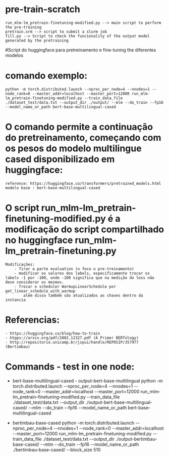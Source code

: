 # pre-train-scratch
	run_mlm-lm_pretrain-finetuning-modified.py --> main script to perform the pre-training
	pretrain.srm --> script to submit a slurm job
	fill.py --> Script to check the funcionality of the output model generated by the pretraining

#Script do huggingface para pretreinamento e fine-tuning the diferentes modelos

# comando exemplo:
    python -m torch.distributed.launch --nproc_per_node=4 --nnodes=1 --node_rank=0 --master_addr=localhost --master_port=12000 run_mlm-lm_pretrain-finetuning-modified.py --train_data_file ./dataset_test/data.txt --output_dir ./output/ --mlm --do_train --fp16 --model_name_or_path bert-base-multilingual-cased


# O comando permite a continuação do pretreinamento, começando com os pesos do modelo multilingue cased disponibilizado em huggingface:
    reference: https://huggingface.co/transformers/pretrained_models.html 
    modelo base : bert-base-multilingual-cased

# O script run_mlm-lm_pretrain-finetuning-modified.py é a modificação do script compartilhado no huggingface run_mlm-lm_pretrain-finetuning.py 
    Modificações:
        - Tirar a parte evaluation (o foco o pre-treinamento)
        - modificar os valores dos labels, especificamente trocar os labels -1 por -100, onde -100 significa que na medição do loss não deve considerar os mesmos.
        - Trocar o scheduler WarmupLinearSchedule por  get_linear_schedule_with_warmup
            além disso também são atualizados as chaves dentro da instancia

# Referencias:
    - https://huggingface.co/blog/how-to-train 
    - htpps://arxiv.org/pdf/2002.12327.pdf (A Primer BERTology)
    - http://repositorio.unicamp.br/jspui/handle/REPOSIP/357977 (Bertimbau)


# Commands - test in one node:
- bert-base-multilingual-cased  -  output-bert-base-multilingual
	python -m torch.distributed.launch --nproc_per_node=4 --nnodes=1 --node_rank=0 --master_addr=localhost --master_port=12000 run_mlm-lm_pretrain-finetuning-modified.py --train_data_file ./dataset_test/data.txt --output_dir ./output-bert-base-multilingual-cased/ --mlm --do_train --fp16 --model_name_or_path bert-base-multilingual-cased
    
- bertimbau-base-cased
	python -m torch.distributed.launch --nproc_per_node=4 --nnodes=1 --node_rank=0 --master_addr=localhost --master_port=12000 run_mlm-lm_pretrain-finetuning-modified.py --train_data_file ./dataset_test/data.txt --output_dir ./output-bertimbau-base-cased/ --mlm --do_train --fp16 --model_name_or_path ./bertimbau-base-cased/ --block_size 510
